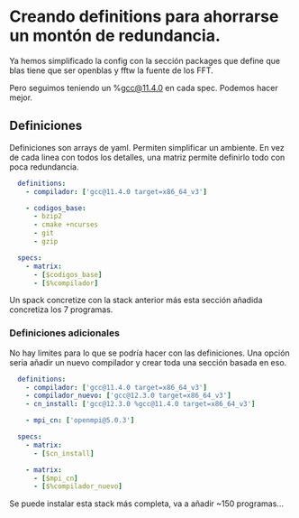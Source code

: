 # Creando definitions para ahorrarse un montón de redundancia.

Ya hemos simplificado la config con la sección packages que define que blas
tiene que ser openblas y fftw la fuente de los FFT.

Pero seguimos teniendo un %gcc@11.4.0 en cada spec. Podemos hacer mejor.

## Definiciones

Definiciones son arrays de yaml. Permiten simplificar un ambiente. En vez
de cada linea con todos los detalles, una matriz permite definirlo todo con
poca redundancia.

```yaml
  definitions:
    - compilador: ['gcc@11.4.0 target=x86_64_v3']

    - codigos_base:
      - bzip2
      - cmake +ncurses
      - git
      - gzip

  specs:
    - matrix:
      - [$codigos_base]
      - [$%compilador]
```

Un spack concretize con la stack anterior más esta sección añadida
concretiza los 7 programas.

### Definiciones adicionales

No hay limites para lo que se podría hacer con las definiciones. Una opción
seria añadir un nuevo compilador y crear toda una sección basada en eso.

```yaml
  definitions:
    - compilador: ['gcc@11.4.0 target=x86_64_v3']
    - compilador_nuevo: ['gcc@12.3.0 target=x86_64_v3']
    - cn_install: ['gcc@12.3.0 %gcc@11.4.0 target=x86_64_v3']

    - mpi_cn: ['openmpi@5.0.3']

  specs:
    - matrix:
      - [$cn_install]

    - matrix:
      - [$mpi_cn]
      - [$%compilador_nuevo]
```

Se puede instalar esta stack más completa, va a añadir ~150 programas...
